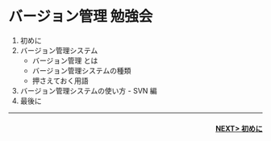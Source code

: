 # バージョン管理 勉強会

1. 初めに
1. バージョン管理システム
    - バージョン管理 とは
    - バージョン管理システムの種類
    - 押さえておく用語
1. バージョン管理システムの使い方 - SVN 編
1. 最後に

---
#### <div style="text-align: right">[NEXT> 初めに](./pages/page1.md)</div>